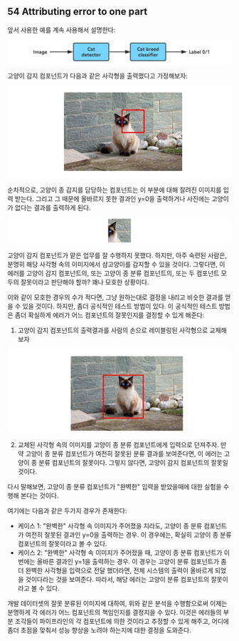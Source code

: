 ## 54 Attributing error to one part

앞서 사용한 예를 계속 사용해서 설명한다:

<div style="text-align:center;">
  <img src="../img/54_1.PNG" style="text-align:center;"/>
</div>

고양이 감지 컴포넌트가 다음과 같은 사각형을 출력했다고 가정해보자:

<div style="text-align:center;">
  <img src="../img/54_2.PNG" style="text-align:center;"/>
</div>

순차적으로, 고양이 종 감지를 담당하는 컴포넌트는 이 부분에 대해 잘려진 이미지를 입력 받는다. 그리고 그 때문에 올바르지 못한 결과인 y=0을 출력하거나 사진에는 고양이가 없다는 결과를 출력하게 된다.

<div style="text-align:center;">
  <img src="../img/54_3.PNG" style="text-align:center;"/>
</div>

고양이 감지 컴포넌트가 맡은 업무를 잘 수행하지 못했다. 하지만, 아주 숙련된 사람은, 분명히 해당 사각형 속의 이미지에서 샴고양이를 감지할 수 있을 것이다. 그렇다면, 이 에러를 고양이 감지 컴포넌트의, 또는 고양이 종 분류 컴포넌트의, 또는 두 컴포넌트 모두의 잘못이라고 판단해야 할까? 꽤나 모호한 상황이다.

이와 같이 모호한 경우의 수가 적다면, 그냥 원하는대로 결정을 내리고 비슷한 결과를 얻을 수 있을 것이다. 하지만, 좀더 공식적인 테스트 방법이 있다. 이 공식적인 테스트 방법은 좀더 확실하게 에러가 어느 컴포넌트의 잘못인지를 결정할 수 있게 해준다:

1. 고양이 감지 컴포넌트의 출력결과를 사람의 손으로 레이블링된 사각형으로 교체해 보자

<div style="text-align:center;">
  <img src="../img/54_4.PNG" style="text-align:center;"/>
</div>

2. 교체된 사각형 속의 이미지를 고양이 종 분류 컴포넌트에게 입력으로 던져주자. 만약 고양이 종 분류 컴포넌트가 여전히 잘못된 분류 결과를 보여준다면, 이 에러는 고양이 종 분류 컴포넌트의 잘못이다. 그렇지 않다면, 고양이 감지 컴포넌트의 잘못일 것이다.

다시 말해보면, 고양이 종 분류 컴포넌트가 "완벽한" 입력을 받았을때에 대한 실험을 수행해 본다는 것이다.

여기에는 다음과 같은 두가지 경우가 존재한다:

- 케이스 1: "완벽한" 사각형 속 이미지가 주어졌을 지라도, 고양이 종 분류 컴포넌트가 여전히 잘못된 결과인 y=0을 출력하는 경우. 이 경우에는, 확실히 고양이 종 분류 컴포넌트의 잘못이라고 볼 수 있다.
- 케이스 2: "완벽한" 사각형 속 이미지가 주어졌을 때, 고양이 종 분류 컴포넌트가 이번에는 올바른 결과인 y=1을 출력하는 경우. 이 경우는 고양이 분류 컴포넌트가 좀더 완벽한 사각형을 입력으로 전달 했더라면, 전체 시스템의 출력이 올바르게 되었을 것이다라는 것을 보여준다. 따라서, 해당 에러는 고양이 분류 컴포넌트의 잘못이라고 볼 수 있다.

개발 데이터셋의 잘못 분류된 이미지에 대하여, 위와 같은 분석을 수행함으로써 이제는 분명하게 각 에러가 어느 컴포넌트의 책임인지를 결정지을 수 있다. 이것은 에러들의 부분 조각들이 파이프라인의 각 컴포넌트에 의한 것이라고 추정할 수 있게 해주고, 어디에 좀더 초점을 맞춰서 성능 향상을 노려야 하는지에 대한 결정을 도와준다.
